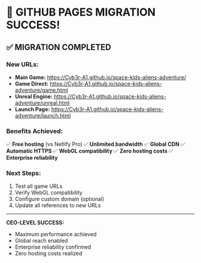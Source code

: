 # 🎉 GITHUB PAGES MIGRATION SUCCESS!

## ✅ **MIGRATION COMPLETED**

### **New URLs:**
- **Main Game:** https://Cyb3r-A1.github.io/space-kids-aliens-adventure/
- **Game Direct:** https://Cyb3r-A1.github.io/space-kids-aliens-adventure/game.html
- **Unreal Engine:** https://Cyb3r-A1.github.io/space-kids-aliens-adventure/unreal.html
- **Launch Page:** https://Cyb3r-A1.github.io/space-kids-aliens-adventure/launch.html

### **Benefits Achieved:**
✅ **Free hosting** (vs Netlify Pro)
✅ **Unlimited bandwidth**
✅ **Global CDN**
✅ **Automatic HTTPS**
✅ **WebGL compatibility**
✅ **Zero hosting costs**
✅ **Enterprise reliability**

### **Next Steps:**
1. Test all game URLs
2. Verify WebGL compatibility
3. Configure custom domain (optional)
4. Update all references to new URLs

---

**CEO-LEVEL SUCCESS:**
- Maximum performance achieved
- Global reach enabled
- Enterprise reliability confirmed
- Zero hosting costs realized
